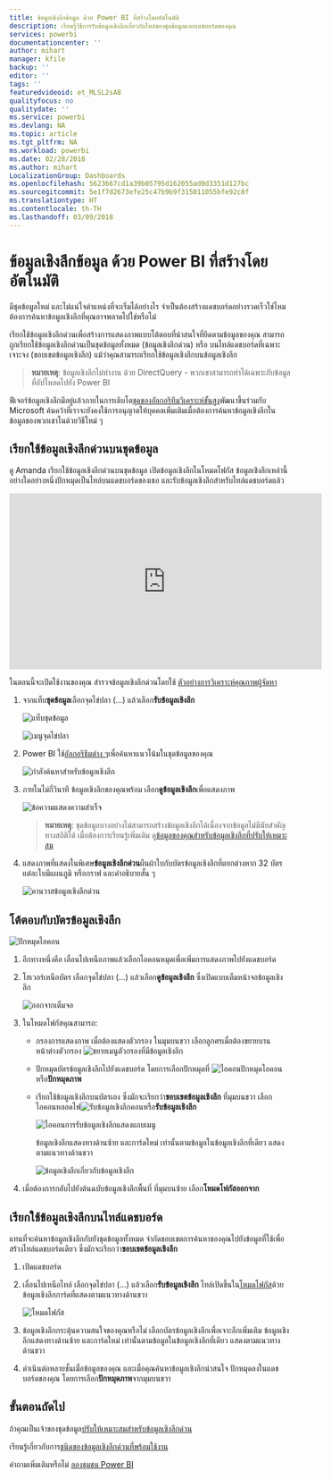 ```yaml
---
title: ข้อมูลเชิงลึกข้อมูล ด้วย Power BI ที่สร้างโดยอัตโนมัติ
description: เรียนรู้วิธีการรับข้อมูลเชิงลึกเกี่ยวกับไทล์ของชุดข้อมูลและแดชบอร์ดของคุณ
services: powerbi
documentationcenter: ''
author: mihart
manager: kfile
backup: ''
editor: ''
tags: ''
featuredvideoid: et_MLSL2sA8
qualityfocus: no
qualitydate: ''
ms.service: powerbi
ms.devlang: NA
ms.topic: article
ms.tgt_pltfrm: NA
ms.workload: powerbi
ms.date: 02/28/2018
ms.author: mihart
LocalizationGroup: Dashboards
ms.openlocfilehash: 5623667cd1a39b05795d162055ad0d3351d127bc
ms.sourcegitcommit: 5e1f7d2673efe25c47b9b9f315011055bfe92c8f
ms.translationtype: HT
ms.contentlocale: th-TH
ms.lasthandoff: 03/09/2018
---
```

# <a name="automatically-generate-data-insights-with-power-bi"></a>ข้อมูลเชิงลึกข้อมูล ด้วย Power BI ที่สร้างโดยอัตโนมัติ
มีชุดข้อมูลใหม่ และไม่แน่ใจตำแหน่งที่จะเริ่มได้อย่างไร  จำเป็นต้องสร้างแดชบอร์ดอย่างรวดเร็วใช่ไหม  ต้องการค้นหาข้อมูลเชิงลึกที่คุณอาจพลาดไปใช่หรือไม่

เรียกใช้ข้อมูลเชิงลึกด่วนเพื่อสร้างการแสดงภาพแบบโต้ตอบที่น่าสนใจที่ยึดตามข้อมูลของคุณ สามารถถูกเรียกใช้ข้อมูลเชิงลึกด่วนเป็นชุดข้อมูลทั้งหมด (ข้อมูลเชิงลึกด่วน) หรือ บนไทล์แดชบอร์ดที่เฉพาะเจาะจง (ขอบเขตข้อมูลเชิงลึก) แม้ว่าคุณสามารถเรียกใช้ข้อมูลเชิงลึกบนข้อมูลเชิงลึก

> **หมายเหตุ**: ข้อมูลเชิงลึกไม่ทำงาน ด้วย DirectQuery - พวกเขาสามารถทำได้เฉพาะกับข้อมูลที่อัปโหลดไปยัง Power BI
> 
> 

ฟีเจอร์ข้อมูลเชิงลึกมีอยู่แล้วภายในการเติบโต[ชุดของอัลกอริทึมวิเคราะห์ขั้นสูง](service-insight-types.md)พัฒนาขึ้นร่วมกับ Microsoft ค้นคว้าที่เราจะยังคงใช้การอนุญาตให้บุคคลเพิ่มเติมเมื่อต้องการค้นหาข้อมูลเชิงลึกในข้อมูลของพวกเขาในด้วยวิธีใหม่ ๆ

## <a name="run-quick-insights-on-a-dataset"></a>เรียกใช้ข้อมูลเชิงลึกด่วนบนชุดข้อมูล
ดู Amanda เรียกใช้ข้อมูลเชิงลึกด่วนบนชุดข้อมูล เปิดข้อมูลเชิงลึกในโหมดโฟกัส ข้อมูลเชิงลึกเหล่านี้อย่างใดอย่างหนึ่งปักหมุดเป็นไทล์บนแดชบอร์ดของเธอ และรับข้อมูลเชิงลึกสำหรับไทล์แดชบอร์ดแล้ว

<iframe width="560" height="315" src="https://www.youtube.com/embed/et_MLSL2sA8" frameborder="0" allowfullscreen></iframe>


ในตอนนี้จะเปิดใช้งานของคุณ สำรวจข้อมูลเชิงลึกด่วนโดยใช้ [ตัวอย่างการวิเคราะห์คุณภาพผู้จัดหา](sample-supplier-quality.md)

1. จากแท็บ**ชุดข้อมูล**เลือกจุดไข่ปลา (...) แล้วเลือก**รับข้อมูลเชิงลึก**
   
    ![แท็บชุดข้อมูล](media/service-insights/power-bi-ellipses.png)
   
    ![เมนูจุดไข่ปลา](media/service-insights/power-bi-tab.png)
2. Power BI ใช้[อัลกอริธึมต่าง ๆ](service-insight-types.md)เพื่อค้นหาแนวโน้มในชุดข้อมูลของคุณ
   
    ![กำลังค้นหาสำหรับข้อมูลเชิงลึก](media/service-insights/pbi_autoinsightssearching.png)
3. ภายในไม่กี่วินาที ข้อมูลเชิงลึกของคุณพร้อม  เลือก**ดูข้อมูลเชิงลึก**เพื่อแสดงภาพ
   
    ![ข้อความแสดงความสำเร็จ](media/service-insights/pbi_autoinsightsuccess.png)
   
   > **หมายเหตุ**: ชุดข้อมูลบางอย่างไม่สามารถสร้างข้อมูลเชิงลึกได้เนื่องจากข้อมูลไม่มีนัยสำคัญทางสถิติได้  เมื่อต้องการเรียนรู้เพิ่มเติม ดู[ข้อมูลของคุณสำหรับข้อมูลเชิงลึกที่ปรับให้เหมาะสม](service-insights-optimize.md)
   > 
   > 
1. แสดงภาพที่แสดงในพิเศษ**ข้อมูลเชิงลึกด่วน**ผืนผ้าใบกับบัตรข้อมูลเชิงลึกที่แยกต่างหาก 32 บัตรแต่ละใบมีแผนภูมิ หรือกราฟ และคำอธิบายสั้น ๆ
   
    ![คานวาสข้อมูลเชิงลึกด่วน](media/service-insights/power-bi-insights.png)

## <a name="interact-with-the-insight-cards"></a>โต้ตอบกับบัตรข้อมูลเชิงลึก
  ![ปักหมุดไอคอน](media/service-insights/pbi_hover.png)

1. อีกทางหนึ่งคือ เลื่อนไปเหนือภาพแล้วเลือกไอคอนหมุดเพื่อเพิ่มการแสดงภาพไปยังแดชบอร์ด
2. โฮเวอร์เหนือบัตร เลือกจุดไข่ปลา (...) แล้วเลือก**ดูข้อมูลเชิงลึก** ซึ่งเปิดแบบเต็มหน้าจอข้อมูลเชิงลึก
   
    ![ออกจากเต็มจอ](media/service-insights/power-bi-insight-focus.png)
3. ในโหมดโฟกัสคุณสามารถ:
   
   * กรองการแสดงภาพ  เมื่อต้องแสดงตัวกรอง ในมุมบนขวา เลือกลูกศรเมื่อต้องขยายบานหน้าต่างตัวกรอง
        ![ขยายเมนูตัวกรองที่มีข้อมูลเชิงลึก](media/service-insights/power-bi-insights-filter-new.png)
   * ปักหมุดบัตรข้อมูลเชิงลึกไปยังแดชบอร์ด โดยการเลือกปักหมุดที่ ![ไอคอนปักหมุด](media/service-insights/power-bi-pin-icon.png)ไอคอน หรือ**ปักหมุดภาพ**
   * เรียกใช้ข้อมูลเชิงลึกบนบัตรเอง ซึ่งมักจะเรียกว่า**ขอบเขตข้อมูลเชิงลึก** ที่มุมบนขวา เลือกไอคอนหลอดไฟ![รับข้อมูลเชิงลึกคอน](media/service-insights/power-bi-bulb-icon.png)หรือ**รับข้อมูลเชิงลึก**
     
       ![ไอคอนการรับข้อมูลเชิงลึกแสดงแถบเมนู](media/service-insights/pbi-autoinsights-tile.png)
     
     ข้อมูลเชิงลึกแสดงทางด้านซ้าย และการ์ดใหม่ เท่านั้นตามข้อมูลในข้อมูลเชิงลึกที่เดียว แสดงตามแนวทางด้านขวา
     
       ![ข้อมูลเชิงลึกเกี่ยวกับข้อมูลเชิงลึก](media/service-insights/power-bi-insights-on-insights-new.png)
4. เมื่อต้องการกลับไปยังต้นฉบับข้อมูลเชิงลึกพื้นที่ ที่มุมบนซ้าย เลือก**โหมดโฟกัสออกจาก**

## <a name="run-insights-on-a-dashboard-tile"></a>เรียกใช้ข้อมูลเชิงลึกบนไทล์แดชบอร์ด
แทนที่จะค้นหาข้อมูลเชิงลึกกับยังชุดข้อมูลทั้งหมด จำกัดขอบเขตการค้นหาของคุณไปยังข้อมูลที่ใช้เพื่อสร้างไทล์แดชบอร์ดเดียว ซึ่งมักจะเรียกว่า**ขอบเขตข้อมูลเชิงลึก**

1. เปิดแดชบอร์ด
2. เลื่อนไปเหนือไทล์ เลือกจุดไข่ปลา (...) แล้วเลือก**รับข้อมูลเชิงลึก** ไทล์เปิดขึ้นใน[โหมดโฟกัส](service-focus-mode.md)ด้วยข้อมูลเชิงลึกการ์ดที่แสดงตามแนวทางด้านขวา    
   
    ![โหมดโฟกัส](media/service-insights/pbi-insights-tile.png)    
4. ข้อมูลเชิงลึกกระตุ้นความสนใจของคุณหรือไม่ เลือกบัตรข้อมูลเชิงลึกเพื่อเจาะลึกเพิ่มเติม ข้อมูลเชิงลึกแสดงทางด้านซ้าย และการ์ดใหม่ เท่านั้นตามข้อมูลในข้อมูลเชิงลึกที่เดียว แสดงตามแนวทางด้านขวา    
6. ดำเนินต่อหลายชั้นเมื่อข้อมูลของคุณ และเมื่อคุณค้นหาข้อมูลเชิงลึกน่าสนใจ ปักหมุดลงในแดชบอร์ดของคุณ โดยการเลือก**ปักหมุดภาพ**จากมุมบนขวา

## <a name="next-steps"></a>ขั้นตอนถัดไป
ถ้าคุณเป็นเจ้าของชุดข้อมูล[ปรับให้เหมาะสมสำหรับข้อมูลเชิงลึกด่วน](service-insights-optimize.md)

เรียนรู้เกี่ยวกับการ[ชนิดของข้อมูลเชิงลึกด่วนที่พร้อมใช้งาน](service-insight-types.md)

คำถามเพิ่มเติมหรือไม่ [ลองชุมชน Power BI](http://community.powerbi.com/)

